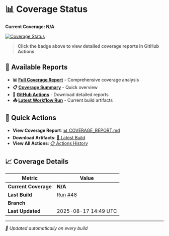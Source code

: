 # 📊 Coverage Status

**Current Coverage: N/A**

[![Coverage Status](https://img.shields.io/badge/coverage-N/A-brightgreen?style=flat&logo=java)](https://github.com/Gqlex/gqlex-path-selection-java/actions/runs/17022365180)

> **Click the badge above to view detailed coverage reports in GitHub Actions**

## 📁 Available Reports

- **📊 [Full Coverage Report](https://github.com/Gqlex/gqlex-path-selection-java/blob/main/docs/COVERAGE_REPORT.md)** - Comprehensive coverage analysis
- **📋 [Coverage Summary](https://github.com/Gqlex/gqlex-path-selection-java/blob/main/docs/COVERAGE_SUMMARY.md)** - Quick overview
- **🔗 [GitHub Actions](https://github.com/Gqlex/gqlex-path-selection-java/actions)** - Download detailed reports
- **📥 [Latest Workflow Run](https://github.com/Gqlex/gqlex-path-selection-java/actions/runs/17022365180)** - Current build artifacts

## 🎯 Quick Actions

- **View Coverage Report**: [📊 COVERAGE_REPORT.md](https://github.com/Gqlex/gqlex-path-selection-java/blob/main/docs/COVERAGE_REPORT.md)
- **Download Artifacts**: [🚀 Latest Build](https://github.com/Gqlex/gqlex-path-selection-java/actions/runs/17022365180)
- **View All Actions**: [📋 Actions History](https://github.com/Gqlex/gqlex-path-selection-java/actions)

## 📈 Coverage Details

| Metric | Value |
|--------|-------|
| **Current Coverage** | **N/A** |
| **Last Build** | [Run #48](https://github.com/Gqlex/gqlex-path-selection-java/actions/runs/17022365180) |
| **Branch** |  |
| **Last Updated** | 2025-08-17 14:49 UTC |

---
*🔄 Updated automatically on every build*
